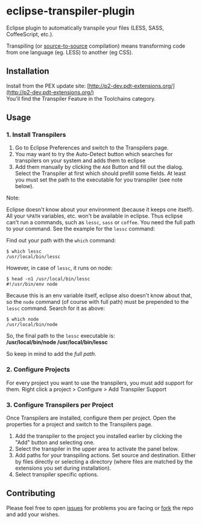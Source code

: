# eclipse-transpiler-plugin

Eclipse plugin to automatically transpile your files (LESS, SASS, CoffeeScript, etc.).

Transpiling (or [source-to-source](https://en.wikipedia.org/wiki/Source-to-source_compiler) compilation) means transforming code from one language (eg. LESS) to another (eg CSS).

## Installation

Install from the PEX update site: [http://p2-dev.pdt-extensions.org/](http://p2-dev.pdt-extensions.org/)<br>
You'll find the Transpiler Feature in the Toolchains category.

## Usage

### 1. Install Transpilers

1. Go to Eclipse Preferences and switch to the Transpilers page. 
2. You may want to try the Auto-Detect button which searches for transpilers on your system and adds them to eclipse
3. Add them manually by clicking the `Add` Button and fill out the dialog. Select the Transpiler at first which should prefill some fields. At least you must set the path to the executable for you transpiler (see note below).

Note:

Eclipse doesn't know about your environment (because it keeps one itself). All your `%PATH` variables, etc. won't be available in eclipse. Thus eclipse can't run a commands, such as `lessc`, `sass` or `coffee`. You need the full path to your command. See the example for the `lessc` command:

Find out your path with the `which` command:

```
$ which lessc
/usr/local/bin/lessc
```

However, in case of `lessc`, it runs on node:

```
$ head -n1 /usr/local/bin/lessc
#!/usr/bin/env node
```

Because this is an env variable itself, eclipse also doesn't know about that, so the `node` command (of course with full path) must be prepended to the `lessc` command. Search for it as above:

```
$ which node
/usr/local/bin/node
```

So, the final path to the `lessc` executable is: <br>
__/usr/local/bin/node /usr/local/bin/lessc__

So keep in mind to add the _full path_.

### 2. Configure Projects

For every project you want to use the transpilers, you must add support for them. Right click a project > Configure > Add Transpiler Support

### 3. Configure Transpilers per Project

Once Transpilers are installed, configure them per project. Open the properties for a project and switch to the Transpilers page.

1. Add the transpiler to the project you installed earlier by clicking the "Add" button and selecting one.
2. Select the transpiler in the upper area to activate the panel below.
3. Add paths for your transpiling actions. Set source and destination. Either by files directly or selecting a directory (where files are matched by the extensions you set during installation).
4. Select transpiler specific options.

## Contributing

Please feel free to open [issues](/gossi/eclipse-transpiler-plugin/issues) for problems you are facing or [fork](/gossi/eclipse-transpiler-plugin/fork) the repo and add your wishes.

